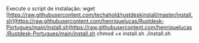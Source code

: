 Execute o script de instalação:
wget [https://raw.githubusercontent.com/techahold/rustdeskinstall/master/install.sh](https://raw.githubusercontent.com/henriquelucas/Rustdesk-Portugues/main/install.sh)https://raw.githubusercontent.com/henriquelucas/Rustdesk-Portugues/main/install.sh
chmod +x install.sh
./install.sh

